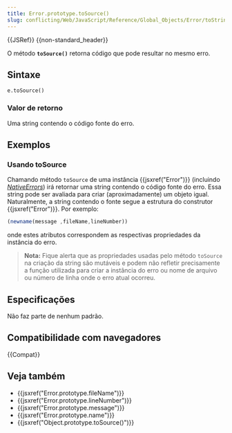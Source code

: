 ```yaml
---
title: Error.prototype.toSource()
slug: conflicting/Web/JavaScript/Reference/Global_Objects/Error/toString
---
```


{{JSRef}} {{non-standard_header}}

O método **`toSource()`** retorna código que pode resultar no mesmo erro.

## Sintaxe

```
e.toSource()
```

### Valor de retorno

Uma string contendo o código fonte do erro.

## Exemplos

### Usando toSource

Chamando método `toSource` de uma instância {{jsxref("Error")}} (incluindo *[NativeErrors](/pt-BR/docs/Web/JavaScript/Reference/Global_Objects/Error#Error_types)*) irá retornar uma string contendo o código fonte do erro. Essa string pode ser avaliada para criar (aproximadamente) um objeto igual. Naturalmente, a string contendo o fonte segue a estrutura do construtor {{jsxref("Error")}}. Por exemplo:

```js
(newname(message ,fileName,lineNumber))
```

onde estes atributos correspondem as respectivas propriedades da instância do erro.

> **Nota:** Fique alerta que as propriedades usadas pelo método `toSource` na criação da string são mutáveis e podem não refletir precisamente a função utilizada para criar a instância do erro ou nome de arquivo ou número de linha onde o erro atual ocorreu.

## Especificações

Não faz parte de nenhum padrão.

## Compatibilidade com navegadores

{{Compat}}

## Veja também

- {{jsxref("Error.prototype.fileName")}}
- {{jsxref("Error.prototype.lineNumber")}}
- {{jsxref("Error.prototype.message")}}
- {{jsxref("Error.prototype.name")}}
- {{jsxref("Object.prototype.toSource()")}}
